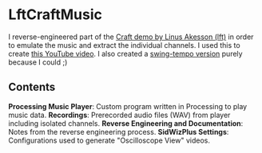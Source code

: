 # LftCraftMusic
I reverse-engineered part of the [Craft demo by Linus Akesson (lft)](https://www.linusakesson.net/scene/craft/index.php) in order to emulate the music and extract the individual channels. I used this to create [this YouTube video](https://youtu.be/shlGJkH6ViU). I also created a [swing-tempo version](https://youtu.be/Ujbd7YagcfE) purely because I could ;)
## Contents
**Processing Music Player**: Custom program written in Processing to play music data.
**Recordings**: Prerecorded audio files (WAV) from player including isolated channels.
**Reverse Engineering and Documentation**: Notes from the reverse engineering process.
**SidWizPlus Settings**: Configurations used to generate "Oscilloscope View" videos.
